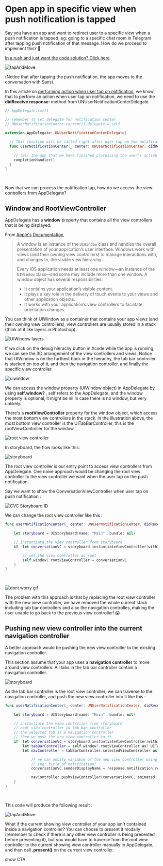 # Open app in specific view when push notification is tapped

Say you have an app and want to redirect user to a specific view when a push notification is tapped, eg: going to a specific chat room in Telegram after tapping push notification of that message. How do we proceed to implement this? 🤔



[In a rush and just want the code solution? Click here](#tldr)



![tapAndMove](https://iosimage.s3.amazonaws.com/2019/50-open-specific-app-push/tapAndMove.gif)



(Notice that after tapping the push notification, the app moves to the conversation with Sans).



In this article on [performing action when user tap on notification](https://fluffy.es/perform-action-notification-tap/), we know that to perform an action when user tap on notification, we need to use the **didReceive response:** method from UNUserNotificationCenterDelegate.



```swift
// AppDelegate.swift

// remember to set delegate for notification center 
// UNUserNotificationCenter.current().delegate = self

extension AppDelegate: UNUserNotificationCenterDelegate{
    
  // This function will be called right after user tap on the notification
  func userNotificationCenter(_ center: UNUserNotificationCenter, didReceive response: UNNotificationResponse, withCompletionHandler completionHandler: @escaping () -> Void) {
      
    // tell the app that we have finished processing the user’s action / response
    completionHandler()
  }
}
```

<br>



Now that we can process the notification tap, how do we access the view controllers from AppDelegate?



## Window and RootViewController

AppDelegate has a **window** property that contains all the view controllers that is being displayed. 

From [Apple's](https://developer.apple.com/library/archive/documentation/WindowsViews/Conceptual/ViewPG_iPhoneOS/Introduction/Introduction.html) [Documentation](https://developer.apple.com/library/archive/documentation/WindowsViews/Conceptual/ViewPG_iPhoneOS/CreatingWindows/CreatingWindows.html#//apple_ref/doc/uid/TP40009503-CH4-SW1),  

> A window is an instance of the `UIWindow` class and handles the overall presentation of your application’s user interface. Windows work with views (and their owning view controllers) to manage interactions with, and changes to, the visible view hierarchy



> Every iOS application needs at least one window—an instance of the `UIWindow` class—and some may include more than one window. A window object has several responsibilities:
>
> - It contains your application’s visible content.
> - It plays a key role in the delivery of touch events to your views and other application objects. 
> - It works with your application’s view controllers to facilitate orientation changes.



You can think of UIWindow as a container that contains your app views (and their owning view controllers), view controllers are usually stored in a stack (think of it like layers in Photoshop).



![UIWindow layers](https://iosimage.s3.amazonaws.com/2019/50-open-specific-app-push/uiwindowlayers.png)





If we click on the debug hierachy button in Xcode while the app is running, we can see the 3D arrangement of the view controllers and views. Notice that UIWindow is on the furthest back in the hierachy, the tab bar controller is stacked on top of it, and then the navigation controller, and finally the specific view controller.

![uiwindow](https://iosimage.s3.amazonaws.com/2019/50-open-specific-app-push/uiwindow.png)



We can access the window property (UIWindow object) in AppDelegate by using **self.window?** , self refers to the AppDelegate, and the window property is optional, it might be nil in case there is no window, but very unlikely.



There's a **rootViewController** property for the window object, which access the most bottom view controllers in the stack. In the illustration above, the most bottom view controller is the UITabBarController, this is the rootViewController for the window.

![root view controller](https://iosimage.s3.amazonaws.com/2019/50-open-specific-app-push/rootViewC.png)



In storyboard, the flow looks like this: 

![storyboard](https://iosimage.s3.amazonaws.com/2019/50-open-specific-app-push/storyboard.png)



The root view controller is our entry point to access view controllers from AppDelegate. One naive approach would be changing the root view controller to the view controller we want when the user tap on the push notification.



Say we want to show the ConversationViewController when user tap on push notification : 

![CVC Storyboard ID](https://iosimage.s3.amazonaws.com/2019/50-open-specific-app-push/storyboardIDVC.png)



We can change the root view controller like this :



```swift
func userNotificationCenter(_ center: UNUserNotificationCenter, didReceive response: UNNotificationResponse, withCompletionHandler completionHandler: @escaping () -> Void) {
      
    let storyboard = UIStoryboard(name: "Main", bundle: nil)

    // instantiate the view controller from storyboard
    if  let conversationVC = storyboard.instantiateViewController(withIdentifier: "ConversationViewController") as? ConversationViewController {

        // set the view controller as root
        self.window?.rootViewController = conversationVC
    }
}
```

<br>



![dont worry gif](https://iosimage.s3.amazonaws.com/2019/50-open-specific-app-push/dontworry.gif)



The problem with this approach is that by replacing the root view controller with the new view controller, we have removed the whole current stack including tab bar controllers and also the navigation controlles, making the user unable to go back to the previous view controller! 😱



## Pushing new view controller into the current navigation controller

A better approach would be pushing the new view controller to the existing navigation controller.

This section assume that your app uses a **navigation controller** to move around view controllers. All tabs in the tab bar controller contain a navigation controller.



![storyboard](https://iosimage.s3.amazonaws.com/2019/50-open-specific-app-push/storyboard.png)



As the tab bar controller is the root view controller, we can traverse to the navigation controller, and push the new view controller into it like this : 

<span id="tldr"></span>

```swift
func userNotificationCenter(_ center: UNUserNotificationCenter, didReceive response: UNNotificationResponse, withCompletionHandler completionHandler: @escaping () -> Void) {
        
    let storyboard = UIStoryboard(name: "Main", bundle: nil)

    // instantiate the view controller from storyboard
    // root view controller is tab bar controller
    // the selected tab is a navigation controller
    // then we push the new view controller to it
    if  let conversationVC = storyboard.instantiateViewController(withIdentifier: "ConversationViewController") as? ConversationViewController,
        let tabBarController = self.window?.rootViewController as? UITabBarController,
        let navController = tabBarController.selectedViewController as? UINavigationController {

            // we can modify variable of the new view controller using notification data
            // (eg: title of notification)
            conversationVC.senderDisplayName = response.notification.request.content.title

            navController.pushViewController(conversationVC, animated: true)
    }
}
```

<br>



This code will produce the following result : 

![tapAndMove](https://iosimage.s3.amazonaws.com/2019/50-open-specific-app-push/tapAndMove.gif)



What if the current showing view controller of your app isn't contained inside a navigation controller? You can choose to present it modally (remember to check if there is any other view controller is being presented before presenting it), but you would have to traverse from the root view controller to the current showing view controller manually in AppDelegate, and then call **.present()** on the current view controller.



show CTA